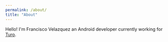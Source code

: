 ```yaml
---
permalink: /about/
title: "About"
---
```


Hello! I'm Francisco Velazquez an Android developer currently working for [Turo](https://turo.com/).
